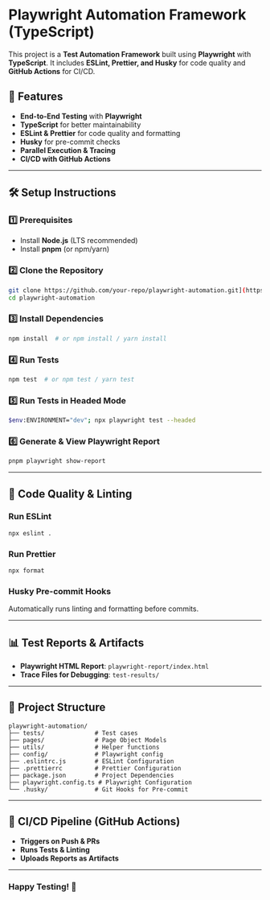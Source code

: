 # Playwright Automation Framework (TypeScript)

This project is a **Test Automation Framework** built using **Playwright** with **TypeScript**. It includes **ESLint, Prettier, and Husky** for code quality and **GitHub Actions** for CI/CD.

## 🚀 Features

- **End-to-End Testing** with **Playwright**
- **TypeScript** for better maintainability
- **ESLint & Prettier** for code quality and formatting
- **Husky** for pre-commit checks
- **Parallel Execution & Tracing**
- **CI/CD with GitHub Actions**

---

## 🛠️ Setup Instructions

### **1️⃣ Prerequisites**

- Install **Node.js** (LTS recommended)
- Install **pnpm** (or npm/yarn)

### **2️⃣ Clone the Repository**

```sh
git clone https://github.com/your-repo/playwright-automation.git](https://github.com/CHANDRAPRAKASH108/Playwright-Framework
cd playwright-automation
```

### **3️⃣ Install Dependencies**

```sh
npm install  # or npm install / yarn install
```

### **4️⃣ Run Tests**

```sh
npm test  # or npm test / yarn test
```

### **5️⃣ Run Tests in Headed Mode**

```sh
$env:ENVIRONMENT="dev"; npx playwright test --headed
```

### **6️⃣ Generate & View Playwright Report**

```sh
pnpm playwright show-report
```

---

## 🧩 Code Quality & Linting

### **Run ESLint**

```sh
npx eslint .
```

### **Run Prettier**

```sh
npx format
```

### **Husky Pre-commit Hooks**

Automatically runs linting and formatting before commits.

---

## 📊 Test Reports & Artifacts

- **Playwright HTML Report**: `playwright-report/index.html`
- **Trace Files for Debugging**: `test-results/`

---

## 📁 Project Structure

```
playwright-automation/
├── tests/              # Test cases
├── pages/              # Page Object Models
├── utils/              # Helper functions
├── config/             # Playwright config
├── .eslintrc.js        # ESLint Configuration
├── .prettierrc         # Prettier Configuration
├── package.json        # Project Dependencies
├── playwright.config.ts # Playwright Configuration
└── .husky/             # Git Hooks for Pre-commit
```

---

## 🚀 CI/CD Pipeline (GitHub Actions)

- **Triggers on Push & PRs**
- **Runs Tests & Linting**
- **Uploads Reports as Artifacts**

---

### Happy Testing! 🚀
